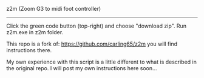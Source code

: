 z2m (Zoom G3 to midi foot controller)


------------------------------------------------
Click the green code button (top-right) and choose "download zip". Run z2m.exe in z2m folder.

This repo is a fork of: https://github.com/carling65/z2m
you will find instructions there.

My own experience with this script is a little different to what is described in the original repo.
I will post my own instructions here soon...
